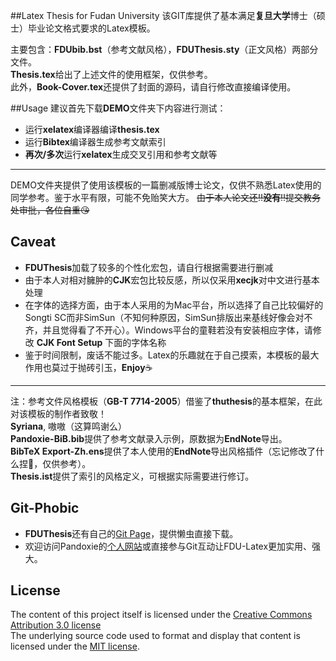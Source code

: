 ##Latex Thesis for Fudan University
该GIT库提供了基本满足**复旦大学**博士（硕士）毕业论文格式要求的Latex模板。

主要包含：**FDUbib.bst**（参考文献风格），**FDUThesis.sty**（正文风格）两部分文件。  
**Thesis.tex**给出了上述文件的使用框架，仅供参考。  
此外，**Book-Cover.tex**还提供了封面的源码，请自行修改直接编译使用。

##Usage
建议首先下载**DEMO**文件夹下内容进行测试：
-  运行**xelatex**编译器编译**thesis.tex**
-  运行**Bibtex**编译器生成参考文献索引
-  **再次/多次**运行**xelatex**生成交叉引用和参考文献等 

***
DEMO文件夹提供了使用该模板的一篇删减版博士论文，仅供不熟悉Latex使用的同学参考。鉴于水平有限，可能不免贻笑大方。
~~由于本人论文还:bangbang:**没有**:bangbang:提交教务处审批，各位自重:kissing_heart:~~

## Caveat
-  **FDUThesis**加载了较多的个性化宏包，请自行根据需要进行删减
-  由于本人对相对臃肿的**CJK**宏包比较反感，所以仅采用**xecjk**对中文进行基本处理
-  在字体的选择方面，由于本人采用的为Mac平台，所以选择了自己比较偏好的Songti SC而非SimSun（不知何种原因，SimSun排版出来基线好像会对不齐，并且觉得看了不开心）。Windows平台的童鞋若没有安装相应字体，请修改 **CJK Font Setup** 下面的字体名称
-  鉴于时间限制，废话不能过多。Latex的乐趣就在于自己摸索，本模板的最大作用也莫过于抛砖引玉，**Enjoy**:coffee:

***
注：参考文件风格模板（**GB-T 7714-2005**）借鉴了**thuthesis**的基本框架，在此对该模板的制作者致敬！  
**Syriana**, 嗷嗷（这算鸣谢么）  
**Pandoxie-BiB.bib**提供了参考文献录入示例，原数据为**EndNote**导出。  
**BibTeX Export-Zh.ens**提供了本人使用的**EndNote**导出风格插件（忘记修改了什么捏:grimacing:，仅供参考）。  
**Thesis.ist**提供了索引的风格定义，可根据实际需要进行修订。

## Git-Phobic
-  **FDUThesis**还有自己的[Git Page](http://pandoxie.github.io/FDU-Thesis-Latex/)，提供懒虫直接下载。
-  欢迎访问Pandoxie的[个人网站](http://www.pandoxie.com)或直接参与Git互动让FDU-Latex更加实用、强大。

## License

The content of this project itself is licensed under the [Creative Commons Attribution 3.0 license](http://creativecommons.org/licenses/by/3.0/us/deed.en_US)  
The underlying source code used to format and display that content is licensed under the [MIT license](http://opensource.org/licenses/mit-license.php).
